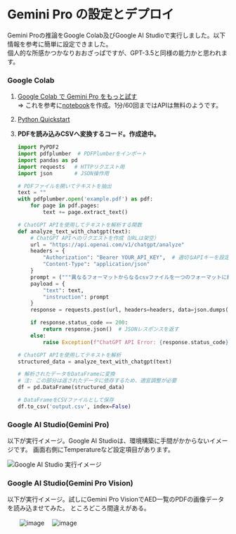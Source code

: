 # Gemini Pro の設定とデプロイ

Gemini Proの推論をGoogle Colab及びGoogle AI Studioで実行しました。以下情報を参考に簡単に設定できました。  
個人的な所感かつかなりおおざっぱですが、GPT-3.5と同様の能力かと思われます。

### Google Colab
1. [Google Colab で Gemini Pro をもっと試す](https://note.com/npaka/n/n1c368639cada)  
   ⇒ これを参考に[notebook](notebook/Gemini%20Pro.ipynb)を作成。1分/60回まではAPIは無料のようです。
2. [Python Quickstart](https://colab.research.google.com/github/google/generative-ai-docs/blob/main/site/en/tutorials/python_quickstart.ipynb#scrollTo=lEXQ3OwKIa-O)

3. **PDFを読み込みCSVへ変換するコード。作成途中。**
   ```python
   import PyPDF2
   import pdfplumber  # PDFPlumberをインポート
   import pandas as pd
   import requests   # HTTPリクエスト用
   import json       # JSON操作用

   # PDFファイルを開いてテキストを抽出
   text = ""
   with pdfplumber.open('example.pdf') as pdf:
       for page in pdf.pages:
           text += page.extract_text()

   # ChatGPT APIを使用してテキストを解析する関数
   def analyze_text_with_chatgpt(text):
       # ChatGPT APIへのリクエストを作成（URLは架空）
       url = "https://api.openai.com/v1/chatgpt/analyze"
       headers = {
           "Authorization": "Bearer YOUR_API_KEY",  # 適切なAPIキーを設定
           "Content-Type": "application/json"
       }
       prompt = ("""異なるフォーマットからなるcsvファイルを一つのフォーマットに統合したい... [長いプロンプトはここで省略]""")
       payload = {
           "text": text,
           "instruction": prompt
       }
       response = requests.post(url, headers=headers, data=json.dumps(payload))

       if response.status_code == 200:
           return response.json()  # JSONレスポンスを返す
       else:
           raise Exception(f"ChatGPT API Error: {response.status_code}")

   # ChatGPT APIを使用してテキストを解析
   structured_data = analyze_text_with_chatgpt(text)

   # 解析されたデータをDataFrameに変換
   # 注: この部分は返されたデータに依存するため、適宜調整が必要
   df = pd.DataFrame(structured_data)

   # DataFrameをCSVファイルとして保存
   df.to_csv('output.csv', index=False)

### Google AI Studio(Gemini Pro)
以下が実行イメージ。Google AI Studioは、環境構築に手間がかからないイメージです。
画面右側にTemperatureなど設定項目があります。  

   ![Google AI Studio 実行イメージ](https://github.com/dx-junkyard/opendata-bridge-research/assets/115245862/55ce7c23-d020-47a1-9c03-c0fe5a482c9a)

### Google AI Studio(Gemini Pro Vision)
以下が実行イメージ。試しにGemini Pro VisionでAED一覧のPDFの画像データを読み込ませてみた。
ところどころ間違えがある。

　　![image](https://github.com/dx-junkyard/opendata-bridge-research/assets/115245862/266e9af9-bf2d-47f6-9a38-fc263737b950)
  　![image](https://github.com/dx-junkyard/opendata-bridge-research/assets/115245862/659f77bf-523f-4506-9812-a75a59d2a34a)

